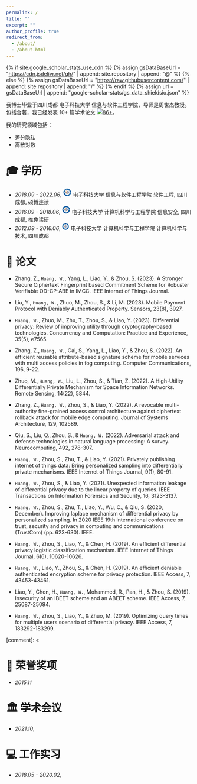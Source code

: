 ```yaml
---
permalink: /
title: ""
excerpt: ""
author_profile: true
redirect_from: 
  - /about/
  - /about.html
---
```


{% if site.google_scholar_stats_use_cdn %}
{% assign gsDataBaseUrl = "https://cdn.jsdelivr.net/gh/" | append: site.repository | append: "@" %}
{% else %}
{% assign gsDataBaseUrl = "https://raw.githubusercontent.com/" | append: site.repository | append: "/" %}
{% endif %}
{% assign url = gsDataBaseUrl | append: "google-scholar-stats/gs_data_shieldsio.json" %}

<span class='anchor' id='about-me'></span>

我博士毕业于四川成都 电子科技大学 信息与软件工程学院，导师是周世杰教授。包括合著，我已经发表 10+ 篇学术论文
 <a href='https://scholar.google.com/citations?user=XdJAWQkAAAAJ'><img src="https://img.shields.io/endpoint">86+</a>。

我的研究领域包括：
- 差分隐私
- 离散对数
 
  


<span class='anchor' id='-xl'></span>

# 🎓 学历
- *2018.09 - 2022.06*, <a href="https://www.uestc.edu.cn/"><img class="svg" src="/images/uestc.bmp" width="23pt"></a> 电子科技大学 信息与软件工程学院 软件工程, 四川成都, 硕博连读
- *2016.09 - 2018.06*, <a href="https://www.uestc.edu.cn/"><img class="svg" src="/images/uestc.bmp" width="23pt"></a> 电子科技大学 计算机科学与工程学院 信息安全, 四川成都, 推免读研 
- *2012.09 - 2016.06*, <a href="https://www.uestc.edu.cn/"><img class="svg" src="/images/uestc.bmp" width="20pt"></a> 电子科技大学 计算机科学与工程学院 计算机科学与技术, 四川成都
 
<span class='anchor' id='-lwzl'></span>

# 📝 论文

- Zhang, Z., `Huang, W.`, Yang, L., Liao, Y., \& Zhou, S. (2023). A Stronger Secure Ciphertext Fingerprint based Commitment Scheme for Robuster Verifiable OD-CP-ABE in IMCC. IEEE Internet of Things Journal.

- Liu, Y., `Huang, W.`, Zhuo, M., Zhou, S., & Li, M. (2023). Mobile Payment Protocol with Deniably Authenticated Property. Sensors, 23(8), 3927.

- `Huang, W.`, Zhuo, M., Zhu, T., Zhou, S., & Liao, Y. (2023). Differential privacy: Review of improving utility through cryptography‐based technologies. Concurrency and Computation: Practice and Experience, 35(5), e7565.

- Zhang, Z., `Huang, W.`, Cai, S., Yang, L., Liao, Y., & Zhou, S. (2022). An efficient reusable attribute-based signature scheme for mobile services with multi access policies in fog computing. Computer Communications, 196, 9-22.

- Zhuo, M., `Huang, W.`, Liu, L., Zhou, S., & Tian, Z. (2022). A High-Utility Differentially Private Mechanism for Space Information Networks. Remote Sensing, 14(22), 5844.

- Zhang, Z., `Huang, W.`, Zhou, S., & Liao, Y. (2022). A revocable multi-authority fine-grained access control architecture against ciphertext rollback attack for mobile edge computing. Journal of Systems Architecture, 129, 102589.

- Qiu, S., Liu, Q., Zhou, S., & `Huang, W.` (2022). Adversarial attack and defense technologies in natural language processing: A survey. Neurocomputing, 492, 278-307.

- `Huang, W.`, Zhou, S., Zhu, T., & Liao, Y. (2021). Privately publishing internet of things data: Bring personalized sampling into differentially private mechanisms. IEEE Internet of Things Journal, 9(1), 80-91.

- `Huang, W.`, Zhou, S., & Liao, Y. (2021). Unexpected information leakage of differential privacy due to the linear property of queries. IEEE Transactions on Information Forensics and Security, 16, 3123-3137.

- `Huang, W.`, Zhou, S., Zhu, T., Liao, Y., Wu, C., & Qiu, S. (2020, December). Improving laplace mechanism of differential privacy by personalized sampling. In 2020 IEEE 19th international conference on trust, security and privacy in computing and communications (TrustCom) (pp. 623-630). IEEE.

- `Huang, W.`, Zhou, S., Liao, Y., & Chen, H. (2019). An efficient differential privacy logistic classification mechanism. IEEE Internet of Things Journal, 6(6), 10620-10626.

- `Huang, W.`, Liao, Y., Zhou, S., & Chen, H. (2019). An efficient deniable authenticated encryption scheme for privacy protection. IEEE Access, 7, 43453-43461.

- Liao, Y., Chen, H., `Huang, W.`, Mohammed, R., Pan, H., & Zhou, S. (2019). Insecurity of an IBEET scheme and an ABEET scheme. IEEE Access, 7, 25087-25094.

- `Huang, W.`, Zhou, S., Liao, Y., & Zhuo, M. (2019). Optimizing query times for multiple users scenario of differential privacy. IEEE Access, 7, 183292-183299.
  
<span class='anchor' id='-ryjx'></span>

[comment]: <
# 🏅 荣誉奖项
- *2015.11*   

<span class='anchor' id='-xshy'></span>

# 🏛️ 学术会议
- *2021.10*,  

<span class='anchor' id='-gzsx'></span>

# 💻 工作实习
- *2018.05 - 2020.02*,
  > 

